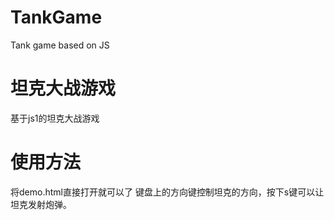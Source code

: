 # TankGame
Tank game based on JS
# 坦克大战游戏
基于js1的坦克大战游戏
# 使用方法
将demo.html直接打开就可以了
键盘上的方向键控制坦克的方向，按下s键可以让坦克发射炮弹。
